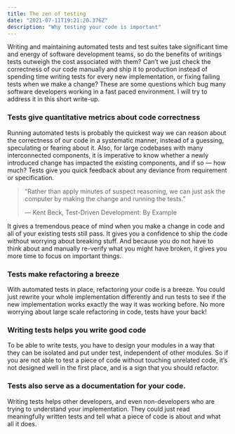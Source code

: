 ```yaml
---
title: The zen of testing
date: "2021-07-11T19:21:20.376Z"
description: "Why testing your code is important"
---
```


Writing and maintaining automated tests and test suites take significant time and energy of software development teams, so do the benefits of writings tests outweigh the cost associated with them? Can’t we just check the correctness of our code manually and ship it to production instead of spending time writing tests for every new implementation, or fixing failing tests when we make a change? These are some questions which bug many software developers working in a fast paced environment.
I will try to address it in this short write-up.

### Tests give quantitative metrics about code correctness
Running automated tests is probably the quickest way we can reason about the correctness of our code in a systematic manner, instead of a guessing, speculating or fearing about it. Also, for large codebases with many interconnected components, it is imperative to know whether a newly introduced change has impacted the existing components, and if so — how much? Tests give you quick feedback about any deviance from requirement or specification.

> “Rather than apply minutes of suspect reasoning, we can just ask the computer by making the change and running the tests.”
>
> ― Kent Beck, Test-Driven Development: By Example

It gives a tremendous peace of mind when you make a change in code and all of your existing tests still pass. It gives you a confidence to ship the code without worrying about breaking stuff. And because you do not have to think about and manually re-verify what you might have broken, it gives you more time to focus on important things.


### Tests make refactoring a breeze
With automated tests in place, refactoring your code is a breeze. You could just rewrite your whole implementation differently and run tests to see if the new implementation works exactly the way it was working before. No more worrying about large scale refactoring in code, tests have your back!

### Writing tests helps you write good code
To be able to write tests, you have to design your modules in a way that they can be isolated and put under test, independent of other modules. So if you are not able to test a piece of code without touching unrelated code, it’s not designed well in the first place, and is a sign that you should refactor.

### Tests also serve as a documentation for your code.
Writing tests helps other developers, and even non-developers who are trying to understand your implementation. They could just read meaningfully written tests and tell what a piece of code is about and what all it does. 